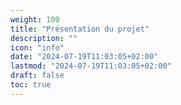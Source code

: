 ```yaml
---
weight: 100
title: "Présentation du projet"
description: ""
icon: "info"
date: "2024-07-19T11:03:05+02:00"
lastmod: "2024-07-19T11:03:05+02:00"
draft: false
toc: true
---
```



